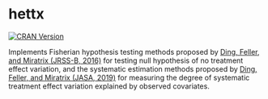 # hettx

[![CRAN Version](http://www.r-pkg.org/badges/version/hettx)](https://CRAN.R-project.org/package=hettx)

Implements Fisherian hypothesis testing methods proposed by [Ding, Feller, and Miratrix (JRSS-B, 2016)](https://rss.onlinelibrary.wiley.com/doi/abs/10.1111/rssb.12124) for testing null hypothesis of no treatment effect variation, and the systematic estimation methods proposed by [Ding, Feller, and Miratrix (JASA, 2019)](https://www.tandfonline.com/doi/abs/10.1080/01621459.2017.1407322?journalCode=uasa20) for measuring the degree of systematic treatment effect variation explained by observed covariates.
